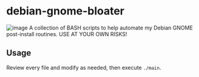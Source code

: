 # debian-gnome-bloater
![image](https://github.com/elfry2/debian-gnome-bloater/assets/47256917/9bd3d248-1360-4e0e-8b7c-6ee53c183e83)
A collection of BASH scripts to help automate my Debian GNOME post-install routines. USE AT YOUR OWN RISKS!

## Usage
Review every file and modify as needed, then execute ```./main```.
